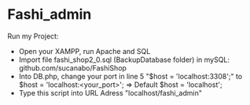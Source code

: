 # Fashi_admin
Run my Project:
- Open your XAMPP, run Apache and SQL
- Import file fashi_shop2_0.sql (BackupDatabase folder) in mySQL: github.com/sucanabo/FashiShop
- Into DB.php, change your port in line 5 "$host = 'localhost:3308';" to $host = 'localhost:<your_port>'; => Default $host = 'localhost';
- Type this script into URL Adress "localhost/fashi_admin"
